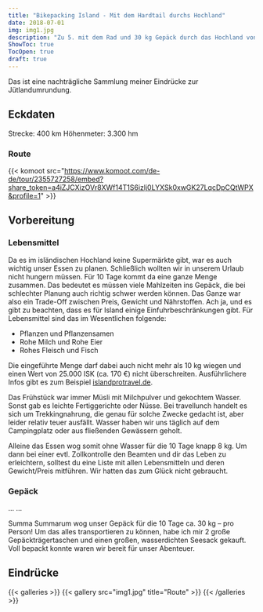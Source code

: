 ```yaml
---
title: "Bikepacking Island - Mit dem Hardtail durchs Hochland"
date: 2018-07-01
img: img1.jpg
description: "Zu 5. mit dem Rad und 30 kg Gepäck durch das Hochland von Island"
ShowToc: true
TocOpen: true
draft: true
---
```

Das ist eine nachträgliche Sammlung meiner Eindrücke zur Jütlandumrundung.

## Eckdaten
Strecke: 400 km
Höhenmeter: 3.300 hm

### Route
{{< komoot src="https://www.komoot.com/de-de/tour/2355727258/embed?share_token=a4iZJCXizOVr8XWf14T1S6izlj0LYXSk0xwGK27LqcDpCQtWPX&profile=1" >}}

## Vorbereitung 
### Lebensmittel
Da es im isländischen Hochland keine Supermärkte gibt, war es auch wichtig unser Essen zu planen. Schließlich wollten wir in unserem Urlaub nicht hungern müssen. Für 10 Tage kommt da eine ganze Menge zusammen. Das bedeutet es müssen viele Mahlzeiten ins Gepäck, die bei schlechter Planung auch richtig schwer werden können. Das Ganze war also ein Trade-Off zwischen Preis, Gewicht und Nährstoffen.
Ach ja, und es gibt zu beachten, dass es für Island einige Einfuhrbeschränkungen gibt. Für Lebensmittel sind das im Wesentlichen folgende:

- Pflanzen und Pflanzensamen
- Rohe Milch und Rohe Eier
- Rohes Fleisch und Fisch

Die eingeführte Menge darf dabei auch nicht mehr als 10 kg wiegen und einen Wert von 25.000 ISK (ca. 170 €) nicht überschreiten.
Ausführlichere Infos gibt es zum Beispiel
[islandprotravel.de](https://islandprotravel.de).

Das Frühstück war immer Müsli mit Milchpulver und gekochtem Wasser. Sonst gab es leichte Fertiggerichte oder Nüsse. Bei travellunch handelt es sich um Trekkingnahrung, die genau für solche Zwecke gedacht ist, aber leider relativ teuer ausfällt. Wasser haben wir uns täglich auf dem Campingplatz oder aus fließenden Gewässern geholt.

Alleine das Essen wog somit ohne Wasser für die 10 Tage knapp 8 kg.
Um dann bei einer evtl. Zollkontrolle den Beamten und dir das Leben zu erleichtern, solltest du eine Liste mit allen Lebensmitteln und deren Gewicht/Preis mitführen. Wir hatten das zum Glück nicht gebraucht.

### Gepäck
...
...

Summa Summarum wog unser Gepäck für die 10 Tage ca. 30 kg – pro Person!
Um das alles transportieren zu können, habe ich mir 2 große Gepäckträgertaschen und einen großen, wasserdichten Seesack gekauft. Voll bepackt konnte waren wir bereit für unser Abenteuer.

## Eindrücke

{{< galleries >}}
{{< gallery src="img1.jpg" title="Route" >}}
{{< /galleries >}}




